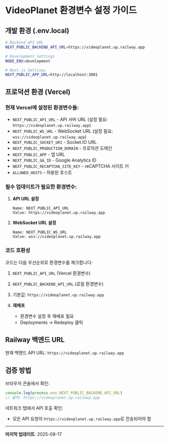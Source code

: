 # VideoPlanet 환경변수 설정 가이드

## 개발 환경 (.env.local)

```bash
# Backend API URL
NEXT_PUBLIC_BACKEND_API_URL=https://videoplanet.up.railway.app

# Development Settings
NODE_ENV=development

# Next.js Settings
NEXT_PUBLIC_APP_URL=http://localhost:3001
```

## 프로덕션 환경 (Vercel)

### 현재 Vercel에 설정된 환경변수들:
- `NEXT_PUBLIC_API_URL` - API 서버 URL (설정 필요: `https://videoplanet.up.railway.app`)
- `NEXT_PUBLIC_WS_URL` - WebSocket URL (설정 필요: `wss://videoplanet.up.railway.app`)
- `NEXT_PUBLIC_SOCKET_URI` - Socket.IO URL
- `NEXT_PUBLIC_PRODUCTION_DOMAIN` - 프로덕션 도메인
- `NEXT_PUBLIC_APP` - 앱 URL
- `NEXT_PUBLIC_GA_ID` - Google Analytics ID
- `NEXT_PUBLIC_RECAPTCHA_SITE_KEY` - reCAPTCHA 사이트 키
- `ALLOWED_HOSTS` - 허용된 호스트

### 필수 업데이트가 필요한 환경변수:

1. **API URL 설정**
   ```
   Name: NEXT_PUBLIC_API_URL
   Value: https://videoplanet.up.railway.app
   ```

2. **WebSocket URL 설정**
   ```
   Name: NEXT_PUBLIC_WS_URL
   Value: wss://videoplanet.up.railway.app
   ```

### 코드 호환성
코드는 다음 우선순위로 환경변수를 체크합니다:
1. `NEXT_PUBLIC_API_URL` (Vercel 환경변수)
2. `NEXT_PUBLIC_BACKEND_API_URL` (로컬 환경변수)
3. 기본값: `https://videoplanet.up.railway.app`

4. **재배포**
   - 환경변수 설정 후 재배포 필요
   - Deployments → Redeploy 클릭

## Railway 백엔드 URL

현재 백엔드 API URL: `https://videoplanet.up.railway.app`

## 검증 방법

브라우저 콘솔에서 확인:
```javascript
console.log(process.env.NEXT_PUBLIC_BACKEND_API_URL)
// 출력: https://videoplanet.up.railway.app
```

네트워크 탭에서 API 호출 확인:
- 모든 API 요청이 `https://videoplanet.up.railway.app`로 전송되어야 함

---

**마지막 업데이트**: 2025-08-17